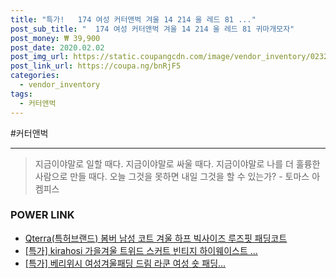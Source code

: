 ```yaml
--- 
title: "특가!   174 여성 커터앤벅 겨울 14 214 울 레드 81 ..." 
post_sub_title: "  174 여성 커터앤벅 겨울 14 214 울 레드 81 귀마개모자" 
post_money: ₩ 39,900 
post_date: 2020.02.02 
post_img_url: https://static.coupangcdn.com/image/vendor_inventory/0232/377c3902344304049532bdf93982c73dfd69ec9e3122447d1ad23a11904c.jpg 
post_link_url: https://coupa.ng/bnRjF5 
categories: 
  - vendor_inventory 
tags: 
  - 커터앤벅 
--- 
```

  #커터앤벅 
<hr> 

> 지금이야말로 일할 때다. 지금이야말로 싸울 때다. 지금이야말로 나를 더 훌륭한 사람으로 만들 때다. 오늘 그것을 못하면 내일 그것을 할 수 있는가? - 토마스 아켐피스 


### POWER LINK

* <a href="https://blog.naver.com/fasyy4321/221780909986" target="_blank">Qterra(특허브랜드) 봄버 남성 코트 겨울 하프 빅사이즈 루즈핏 패딩코트</a>
* <a href="https://blog.naver.com/sakai111/221792681714" target="_blank">[특가] kirahosi 가을겨울 트위드 스커트 빈티지 하이웨이스트 ...</a>
* <a href="https://blog.naver.com/an0733/221787533948" target="_blank">[특가] 베리위시 여성겨울패딩 드림 라쿤 여성 숏 패딩...</a>
